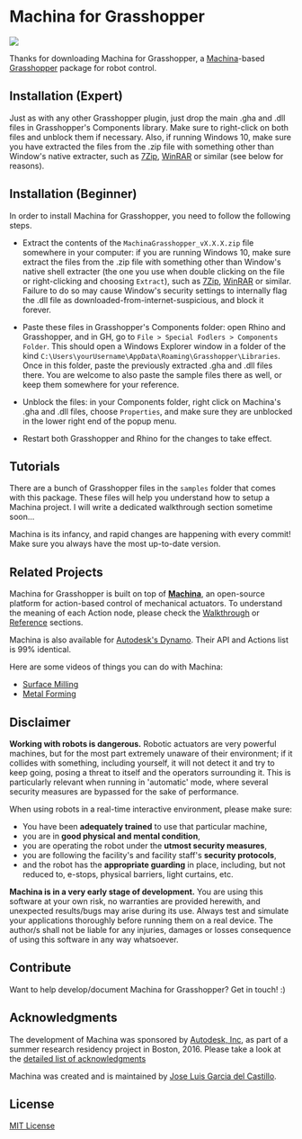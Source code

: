 # Machina for Grasshopper

![](https://github.com/garciadelcastillo/Machina-Grasshopper/blob/master/assets/banner.png)

Thanks for downloading Machina for Grasshopper, a [Machina](https://github.com/garciadelcastillo/Machina)-based [Grasshopper](http://www.grasshopper3d.com/) package for robot control.  

## Installation (Expert)
Just as with any other Grasshopper plugin, just drop the main .gha and .dll files in Grasshopper's Components library. Make sure to right-click on both files and unblock them if necessary. Also, if running Windows 10, make sure you have extracted the files from the .zip file with something other than Window's native extracter, such as [7Zip](http://www.7-zip.org/), [WinRAR](https://www.rarlab.com/) or similar (see below for reasons).

## Installation (Beginner)
In order to install Machina for Grasshopper, you need to follow the following steps. 

- Extract the contents of the `MachinaGrasshopper_vX.X.X.zip` file somewhere in your computer: if you are running Windows 10, make sure extract the files from the .zip file with something other than Window's native shell extracter (the one you use when double clicking on the file or right-clicking and choosing `Extract`), such as [7Zip](http://www.7-zip.org/), [WinRAR](https://www.rarlab.com/) or similar. Failure to do so may cause Window's security settings to internally flag the .dll file as downloaded-from-internet-suspicious, and block it forever. 

- Paste these files in Grasshopper's Components folder: open Rhino and Grasshopper, and in GH, go to `File > Special Fodlers > Components Folder`. This should open a Windows Explorer window in a folder of the kind `C:\Users\yourUsername\AppData\Roaming\Grasshopper\Libraries`. Once in this folder, paste the previously extracted .gha and .dll files there. You are welcome to also paste the sample files there as well, or keep them somewhere for your reference. 

- Unblock the files: in your Components folder, right click on Machina's .gha and .dll files, choose `Properties`, and make sure they are unblocked in the lower right end of the popup menu. 

- Restart both Grasshopper and Rhino for the changes to take effect. 

## Tutorials
There are a bunch of Grasshopper files in the `samples` folder that comes with this package. These files will help you understand how to setup a Machina project. I will write a dedicated walkthrough section sometime soon... 

Machina is its infancy, and rapid changes are happening with every commit! Make sure you always have the most up-to-date version. 

## Related Projects
Machina for Grasshopper is built on top of [__Machina__](https://github.com/garciadelcastillo/Machina), an open-source platform for action-based control of mechanical actuators. To understand the meaning of each Action node, please check the [Walkthrough](https://github.com/garciadelcastillo/Machina/blob/master/docs/Walkthrough.md) or [Reference](https://github.com/garciadelcastillo/Machina/blob/master/docs/Reference.md) sections.

Machina is also available for [Autodesk's Dynamo](https://github.com/garciadelcastillo/Machina-Dynamo). Their API and Actions list is 99% identical. 

Here are some videos of things you can do with Machina:
- [Surface Milling](https://youtu.be/054s9XlslVs)
- [Metal Forming](https://youtu.be/_6Bbm7Scs4w)

## Disclaimer
__Working with robots is dangerous.__ Robotic actuators are very powerful machines, but for the most part extremely unaware of their environment; if it collides with something, including yourself, it will not detect it and try to keep going, posing a threat to itself and the operators surrounding it. This is particularly relevant when running in 'automatic' mode, where several security measures are bypassed for the sake of performance.

When using robots in a real-time interactive environment, please make sure:
- You have been __adequately trained__ to use that particular machine,
- you are in __good physical and mental condition__,
- you are operating the robot under the __utmost security measures__,
- you are following the facility's and facility staff's __security protocols__,
- and the robot has the __appropriate guarding__ in place, including, but not reduced to, e-stops, physical barriers, light curtains, etc.

__Machina is in a very early stage of development.__ You are using this software at your own risk, no warranties are provided herewith, and unexpected results/bugs may arise during its use. Always test and simulate your applications thoroughly before running them on a real device. The author/s shall not be liable for any injuries, damages or losses consequence of using this software in any way whatsoever.

## Contribute
Want to help develop/document Machina for Grasshopper? Get in touch! :)

## Acknowledgments
The development of Machina was sponsored by [Autodesk, Inc](https://www.autodesk.com/), as part of a summer research residency project in Boston, 2016. Please take a look at the [detailed list of acknowledgments](https://github.com/garciadelcastillo/Machina/blob/master/Docs/Acknowledgments.md)

Machina was created and is maintained by [Jose Luis Garcia del Castillo](http://www.garciadelcastillo.es).

## License
[MIT License](https://github.com/garciadelcastillo/Machina-Grasshopper/blob/master/LICENSE.md)



